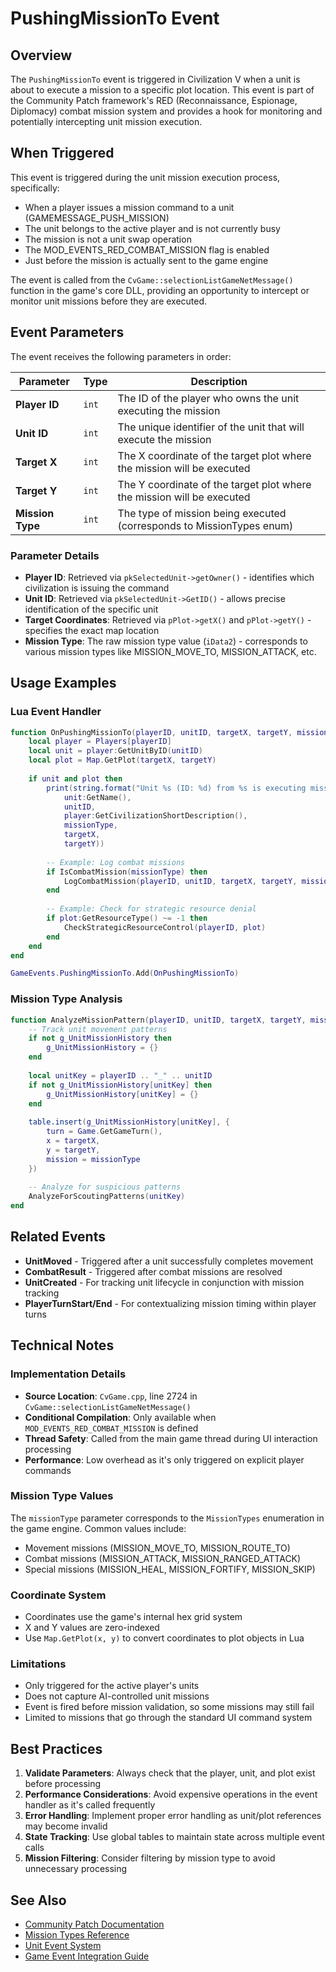 # PushingMissionTo Event

## Overview

The `PushingMissionTo` event is triggered in Civilization V when a unit is about to execute a mission to a specific plot location. This event is part of the Community Patch framework's RED (Reconnaissance, Espionage, Diplomacy) combat mission system and provides a hook for monitoring and potentially intercepting unit mission execution.

## When Triggered

This event is triggered during the unit mission execution process, specifically:

- When a player issues a mission command to a unit (GAMEMESSAGE_PUSH_MISSION)
- The unit belongs to the active player and is not currently busy
- The mission is not a unit swap operation
- The MOD_EVENTS_RED_COMBAT_MISSION flag is enabled
- Just before the mission is actually sent to the game engine

The event is called from the `CvGame::selectionListGameNetMessage()` function in the game's core DLL, providing an opportunity to intercept or monitor unit missions before they are executed.

## Event Parameters

The event receives the following parameters in order:

| Parameter | Type | Description |
|-----------|------|-------------|
| **Player ID** | `int` | The ID of the player who owns the unit executing the mission |
| **Unit ID** | `int` | The unique identifier of the unit that will execute the mission |
| **Target X** | `int` | The X coordinate of the target plot where the mission will be executed |
| **Target Y** | `int` | The Y coordinate of the target plot where the mission will be executed |
| **Mission Type** | `int` | The type of mission being executed (corresponds to MissionTypes enum) |

### Parameter Details

- **Player ID**: Retrieved via `pkSelectedUnit->getOwner()` - identifies which civilization is issuing the command
- **Unit ID**: Retrieved via `pkSelectedUnit->GetID()` - allows precise identification of the specific unit
- **Target Coordinates**: Retrieved via `pPlot->getX()` and `pPlot->getY()` - specifies the exact map location
- **Mission Type**: The raw mission type value (`iData2`) - corresponds to various mission types like MISSION_MOVE_TO, MISSION_ATTACK, etc.

## Usage Examples

### Lua Event Handler

```lua
function OnPushingMissionTo(playerID, unitID, targetX, targetY, missionType)
    local player = Players[playerID]
    local unit = player:GetUnitByID(unitID)
    local plot = Map.GetPlot(targetX, targetY)
    
    if unit and plot then
        print(string.format("Unit %s (ID: %d) from %s is executing mission type %d to plot (%d, %d)", 
            unit:GetName(), 
            unitID, 
            player:GetCivilizationShortDescription(), 
            missionType, 
            targetX, 
            targetY))
        
        -- Example: Log combat missions
        if IsCombatMission(missionType) then
            LogCombatMission(playerID, unitID, targetX, targetY, missionType)
        end
        
        -- Example: Check for strategic resource denial
        if plot:GetResourceType() ~= -1 then
            CheckStrategicResourceControl(playerID, plot)
        end
    end
end

GameEvents.PushingMissionTo.Add(OnPushingMissionTo)
```

### Mission Type Analysis

```lua
function AnalyzeMissionPattern(playerID, unitID, targetX, targetY, missionType)
    -- Track unit movement patterns
    if not g_UnitMissionHistory then
        g_UnitMissionHistory = {}
    end
    
    local unitKey = playerID .. "_" .. unitID
    if not g_UnitMissionHistory[unitKey] then
        g_UnitMissionHistory[unitKey] = {}
    end
    
    table.insert(g_UnitMissionHistory[unitKey], {
        turn = Game.GetGameTurn(),
        x = targetX,
        y = targetY,
        mission = missionType
    })
    
    -- Analyze for suspicious patterns
    AnalyzeForScoutingPatterns(unitKey)
end
```

## Related Events

- **UnitMoved** - Triggered after a unit successfully completes movement
- **CombatResult** - Triggered after combat missions are resolved
- **UnitCreated** - For tracking unit lifecycle in conjunction with mission tracking
- **PlayerTurnStart/End** - For contextualizing mission timing within player turns

## Technical Notes

### Implementation Details

- **Source Location**: `CvGame.cpp`, line 2724 in `CvGame::selectionListGameNetMessage()`
- **Conditional Compilation**: Only available when `MOD_EVENTS_RED_COMBAT_MISSION` is defined
- **Thread Safety**: Called from the main game thread during UI interaction processing
- **Performance**: Low overhead as it's only triggered on explicit player commands

### Mission Type Values

The `missionType` parameter corresponds to the `MissionTypes` enumeration in the game engine. Common values include:
- Movement missions (MISSION_MOVE_TO, MISSION_ROUTE_TO)
- Combat missions (MISSION_ATTACK, MISSION_RANGED_ATTACK)
- Special missions (MISSION_HEAL, MISSION_FORTIFY, MISSION_SKIP)

### Coordinate System

- Coordinates use the game's internal hex grid system
- X and Y values are zero-indexed
- Use `Map.GetPlot(x, y)` to convert coordinates to plot objects in Lua

### Limitations

- Only triggered for the active player's units
- Does not capture AI-controlled unit missions
- Event is fired before mission validation, so some missions may still fail
- Limited to missions that go through the standard UI command system

## Best Practices

1. **Validate Parameters**: Always check that the player, unit, and plot exist before processing
2. **Performance Considerations**: Avoid expensive operations in the event handler as it's called frequently
3. **Error Handling**: Implement proper error handling as unit/plot references may become invalid
4. **State Tracking**: Use global tables to maintain state across multiple event calls
5. **Mission Filtering**: Consider filtering by mission type to avoid unnecessary processing

## See Also

- [Community Patch Documentation](../../../community-patch/)
- [Mission Types Reference](../mission-types.md)
- [Unit Event System](../unit-events.md)
- [Game Event Integration Guide](../integration-guide.md)